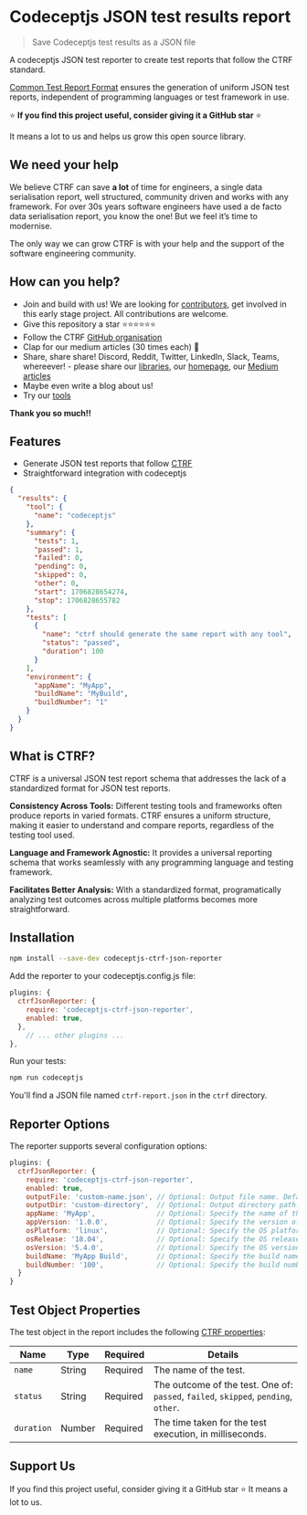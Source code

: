# Codeceptjs JSON test results report

> Save Codeceptjs test results as a JSON file

A codeceptjs JSON test reporter to create test reports that follow the CTRF standard.

[Common Test Report Format](https://ctrf.io) ensures the generation of uniform JSON test reports, independent of programming languages or test framework in use.

⭐ **If you find this project useful, consider giving it a GitHub star** ⭐

It means a lot to us and helps us grow this open source library.

## We need your help

We believe CTRF can save **a lot** of time for engineers, a single data serialisation report, well structured, community driven and works with any framework. For over 30s years software engineers have used a de facto data serialisation report, you know the one! But we feel it’s time to modernise.

The only way we can grow CTRF is with your help and the support of the software engineering community.

## How can you help?

- Join and build with us! We are looking for [contributors](https://github.com/ctrf-io), get involved in this early stage project. All contributions are welcome.
- Give this repository a star ⭐⭐⭐⭐⭐⭐
- Follow the CTRF [GitHub organisation](https://github.com/ctrf-io)
- Clap for our medium articles (30 times each) 👏
- Share, share share! Discord, Reddit, Twitter, LinkedIn, Slack, Teams, whereever! - please share our [libraries](https://github.com/orgs/ctrf-io/repositories), our [homepage](https://www.ctrf.io/), our [Medium articles](https://medium.com/@ma11hewthomas)
- Maybe even write a blog about us!
- Try our [tools](https://github.com/orgs/ctrf-io/repositories)

**Thank you so much!!**

## Features

- Generate JSON test reports that follow [CTRF](https://ctrf.io)
- Straightforward integration with codeceptjs

```json
{
  "results": {
    "tool": {
      "name": "codeceptjs"
    },
    "summary": {
      "tests": 1,
      "passed": 1,
      "failed": 0,
      "pending": 0,
      "skipped": 0,
      "other": 0,
      "start": 1706828654274,
      "stop": 1706828655782
    },
    "tests": [
      {
        "name": "ctrf should generate the same report with any tool",
        "status": "passed",
        "duration": 100
      }
    ],
    "environment": {
      "appName": "MyApp",
      "buildName": "MyBuild",
      "buildNumber": "1"
    }
  }
}
```

## What is CTRF?

CTRF is a universal JSON test report schema that addresses the lack of a standardized format for JSON test reports.

**Consistency Across Tools:** Different testing tools and frameworks often produce reports in varied formats. CTRF ensures a uniform structure, making it easier to understand and compare reports, regardless of the testing tool used.

**Language and Framework Agnostic:** It provides a universal reporting schema that works seamlessly with any programming language and testing framework.

**Facilitates Better Analysis:** With a standardized format, programatically analyzing test outcomes across multiple platforms becomes more straightforward.

## Installation

```bash
npm install --save-dev codeceptjs-ctrf-json-reporter
```

Add the reporter to your codeceptjs.config.js file:

```javascript
plugins: {
  ctrfJsonReporter: {
    require: 'codeceptjs-ctrf-json-reporter',
    enabled: true,
  },
    // ... other plugins ...
},
```

Run your tests:

```bash
npm run codeceptjs
```

You'll find a JSON file named `ctrf-report.json` in the `ctrf` directory.

## Reporter Options

The reporter supports several configuration options:

```javascript
plugins: {
  ctrfJsonReporter: {
    require: 'codeceptjs-ctrf-json-reporter',
    enabled: true,
    outputFile: 'custom-name.json', // Optional: Output file name. Defaults to 'ctrf-report.json'.
    outputDir: 'custom-directory',  // Optional: Output directory path. Defaults to 'ctrf'.
    appName: 'MyApp',               // Optional: Specify the name of the application under test.
    appVersion: '1.0.0',            // Optional: Specify the version of the application under test.
    osPlatform: 'linux',            // Optional: Specify the OS platform.
    osRelease: '18.04',             // Optional: Specify the OS release version.
    osVersion: '5.4.0',             // Optional: Specify the OS version.
    buildName: 'MyApp Build',       // Optional: Specify the build name.
    buildNumber: '100',             // Optional: Specify the build number.
  }
}
```

## Test Object Properties

The test object in the report includes the following [CTRF properties](https://ctrf.io/docs/schema/test):

| Name       | Type   | Required | Details                                                                             |
| ---------- | ------ | -------- | ----------------------------------------------------------------------------------- |
| `name`     | String | Required | The name of the test.                                                               |
| `status`   | String | Required | The outcome of the test. One of: `passed`, `failed`, `skipped`, `pending`, `other`. |
| `duration` | Number | Required | The time taken for the test execution, in milliseconds.                             |

## Support Us

If you find this project useful, consider giving it a GitHub star ⭐ It means a lot to us.
